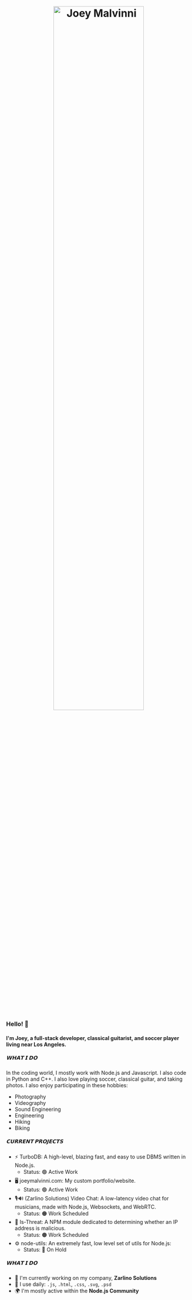 <h1 align="center">
  <img src="https://i.imgur.com/3MFIDPo.jpg" alt="Joey Malvinni" width="70%"/>
</h1>

### Hello! 👋

#### I'm Joey, a full-stack developer, classical guitarist, and soccer player living near Los Angeles.


##### 𝗪𝗛𝗔𝗧 𝗜 𝗗𝗢

In the coding world, I mostly work with Node.js and Javascript. I also code in Python and C++. 
I also love playing soccer, classical guitar, and taking photos.
I also enjoy participating in these hobbies:
- Photography
- Videography
- Sound Engineering
- Engineering
- Hiking
- Biking


##### 𝗖𝗨𝗥𝗥𝗘𝗡𝗧 𝗣𝗥𝗢𝗝𝗘𝗖𝗧𝗦

- ⚡ TurboDB: A high-level, blazing fast, and easy to use DBMS written in Node.js.
    -  Status: 🟢 Active Work
- 🖥️ joeymalvinni.com: My custom portfolio/website.
    -  Status: 🟢 Active Work
- 🎙️🔊 (Zarlino Solutions) Video Chat: A low-latency video chat for musicians, made with Node.js, Websockets, and WebRTC.
    -  Status: 🟠 Work Scheduled
- 🤖 Is-Threat: A NPM module dedicated to determining whether an IP address is malicious.
    -  Status: 🟠 Work Scheduled
- ⚙️ node-utils: An extremely fast, low level set of utils for Node.js:
    - Status: 🔴 On Hold

##### 𝗪𝗛𝗔𝗧 𝗜 𝗗𝗢

- 🏢 I'm currently working on my company, **Zarlino Solutions**
- 🔧 I use daily: `.js`, `.html`, `.css`, `.svg`, `.psd`
- 🌍 I'm mostly active within the **Node.js Community**
